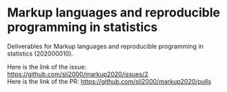 # Markup languages and reproducible programming in statistics

Deliverables for Markup languages and reproducible programming in statistics (202000010).

Here is the link of the issue: https://github.com/sli2000/markup2020/issues/2  
Here is the link of the PR: https://github.com/sli2000/markup2020/pulls
